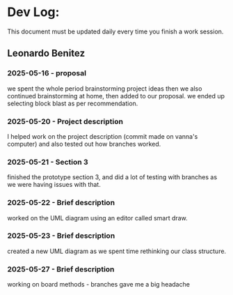 # Dev Log:

This document must be updated daily every time you finish a work session.

## Leonardo Benitez

### 2025-05-16 - proposal

we spent the whole period brainstorming project ideas then we also continued brainstorming at home, then added to our proposal. we ended up selecting block blast as per recommendation.


### 2025-05-20 - Project description

I helped work on the project description (commit made on vanna's computer) and also tested out how branches worked.

### 2025-05-21 - Section 3

finished the prototype section 3, and did a lot of testing with branches as we were having issues with that.

### 2025-05-22 - Brief description

worked on the UML diagram using an editor called smart draw.

### 2025-05-23 - Brief description

created a new UML diagram as we spent time rethinking our class structure.

### 2025-05-27 - Brief description

working on board methods - branches gave me a big headache
